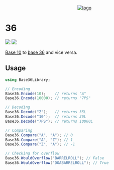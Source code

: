 <p align="center">
    <a href="#36">
        <img alt="logo" src="Assets/logo-200x200.png">
    </a>
</p>

# 36

[![][build-img]][build]
[![][nuget-img]][nuget]

[Base 10] to [base 36] and vice versa.

[build]:     https://github.com/tallesl/net-36/actions
[build-img]: https://github.com/tallesl/net-36/actions/workflows/dotnet.yml/badge.svg
[nuget]:     https://www.nuget.org/packages/36
[nuget-img]: https://badge.fury.io/nu/36.svg
[Base 10]:   https://en.wikipedia.org/wiki/Decimal
[base 36]:   https://en.wikipedia.org/wiki/Base36

## Usage

```cs
using Base36Library;

// Encoding
Base36.Encode(10);    // returns "A"
Base36.Encode(10000); // returns "7PS"

// Decoding
Base36.Decode("Z");   // returns 35L
Base36.Decode("10");  // returns 36L
Base36.Decode("7PS"); // returns 10000L

// Comparing
Base36.Compare("A", "A"); // 0
Base36.Compare("A", "Z"); // 1
Base36.Compare("Z", "A"); // -1

// Checking for overflow
Base36.WouldOverflow("BARRELROLL"); // False
Base36.WouldOverflow("DOABARRELROLL"); // True
```
